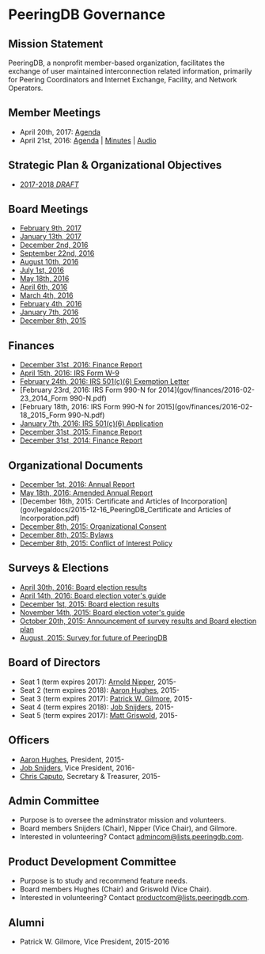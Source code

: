 
# PeeringDB Governance

## Mission Statement

PeeringDB, a nonprofit member-based organization, facilitates the exchange of user maintained interconnection related information, primarily for Peering Coordinators and Internet Exchange, Facility, and Network Operators.

## Member Meetings

- April 20th, 2017: [Agenda](gov/legaldocs/2017-04-20_PeeringDB_Member_Meeting_Agenda.txt)
- April 21st, 2016: [Agenda](gov/legaldocs/2016-04-21_PeeringDB_Member_Meeting_Agenda.txt) | [Minutes](gov/legaldocs/2016-04-21_PeeringDB_Member_Meeting_Minutes.pdf) | [Audio](gov/legaldocs/2016-04-21_PeeringDB_Member_Meeting_Audio.mp3)

## Strategic Plan & Organizational Objectives

- [2017-2018 *DRAFT*](gov/misc/2017-02-09-PeeringDB_Strategic_Plan_2017-2018-DRAFT.pdf)

## Board Meetings

- [February 9th, 2017](gov/legaldocs/2017-02-09_PeeringDB_Board_Minutes.pdf)
- [January 13th, 2017](gov/legaldocs/2017-01-13_PeeringDB_Board_Minutes.pdf)
- [December 2nd, 2016](gov/legaldocs/2016-12-02_PeeringDB_Board_Minutes.pdf)
- [September 22nd, 2016](gov/legaldocs/2016-09-22_PeeringDB_Board_Minutes.pdf)
- [August 10th, 2016](gov/legaldocs/2016-08-10_PeeringDB_Board_Minutes.pdf)
- [July 1st, 2016](gov/legaldocs/2016-07-01_PeeringDB_Board_Minutes.pdf)
- [May 18th, 2016](gov/legaldocs/2016-05-18_PeeringDB_Board_Minutes.pdf)
- [April 6th, 2016](gov/legaldocs/2016-04-06_PeeringDB_Board_Minutes.pdf)
- [March 4th, 2016](gov/legaldocs/2016-03-04_PeeringDB_Board_Minutes.pdf)
- [February 4th, 2016](gov/legaldocs/2016-02-04_PeeringDB_Board_Minutes.pdf)
- [January 7th, 2016](gov/legaldocs/2016-01-07_PeeringDB_Board_Minutes.pdf)
- [December 8th, 2015](gov/legaldocs/2015-12-08_PeeringDB_Board_Minutes.pdf)

## Finances

- [December 31st, 2016: Finance Report](gov/finances/2016-12-31_PeeringDB_Finances.pdf)
- [April 15th, 2016: IRS Form W-9](gov/finances/2016-04-15_PeeringDB_IRS_Form_W-9.pdf)
- [February 24th, 2016: IRS 501(c)(6) Exemption Letter](gov/finances/2016-02-24_PeeringDB_IRS_501(c)(6)_Exemption_Letter.pdf)
- [February 23rd, 2016: IRS Form 990-N for 2014](gov/finances/2016-02-23_2014_Form 990-N.pdf)
- [February 18th, 2016: IRS Form 990-N for 2015](gov/finances/2016-02-18_2015_Form 990-N.pdf)
- [January 7th, 2016: IRS 501(c)(6) Application](gov/finances/2016-01-07_PeeringDB_Non_Profit_Filing.pdf)
- [December 31st, 2015: Finance Report](gov/finances/2015-12-31_PeeringDB_Finances.pdf)
- [December 31st, 2014: Finance Report](gov/finances/2014-12-31_PeeringDB_Finances.pdf)

## Organizational Documents

- [December 1st, 2016: Annual Report](gov/legaldocs/2016-12-01_PeeringDB_Annual_Report.pdf)
- [May 18th, 2016: Amended Annual Report](gov/legaldocs/2016-05-18_PeeringDB_Amended_Annual_Report.pdf)
- [December 16th, 2015: Certificate and Articles of Incorporation](gov/legaldocs/2015-12-16_PeeringDB_Certificate and Articles of Incorporation.pdf)
- [December 8th, 2015: Organizational Consent](gov/legaldocs/2015-12-08_PeeringDB_Organizational_Consent.pdf)
- [December 8th, 2015: Bylaws](gov/legaldocs/2015-12-08_PeeringDB_Bylaws.pdf)
- [December 8th, 2015: Conflict of Interest Policy](gov/legaldocs/2015-12-08_PeeringDB_Conflict_of_Interest_Policy.pdf)

## Surveys & Elections

- [April 30th, 2016: Board election results](gov/misc/2016-04-30_Comprehensive_Poll_Results.pdf)
- [April 14th, 2016: Board election voter's guide](gov/misc/2016-04-14_election.html)
- [December 1st, 2015: Board election results](gov/misc/2015-12-01_Comprehensive_Poll_Results.pdf)
- [November 14th, 2015: Board election voter's guide](gov/misc/2015-11-14_election.html)
- [October 20th, 2015: Announcement of survey results and Board election plan](gov/misc/2015-10-20_Announcement.txt)
- [August, 2015: Survey for future of PeeringDB](gov/misc/2015-08-00_PDB_Survey_results.pdf)

## Board of Directors

- Seat 1 (term expires 2017): [Arnold Nipper](mailto:arnold@peeringdb.com), 2015-
- Seat 2 (term expires 2018): [Aaron Hughes](mailto:aaronh@peeringdb.com), 2015-
- Seat 3 (term expires 2017): [Patrick W. Gilmore](mailto:patrick@peeringdb.com), 2015-
- Seat 4 (term expires 2018): [Job Snijders](mailto:job@peeringdb.com), 2015-
- Seat 5 (term expires 2017): [Matt Griswold](mailto:grizz@peeringdb.com), 2015-

## Officers

- [Aaron Hughes](mailto:aaronh@peeringdb.com), President, 2015-
- [Job Snijders](mailto:job@peeringdb.com), Vice President, 2016-
- [Chris Caputo](mailto:ccaputo@peeringdb.com), Secretary & Treasurer, 2015-

## Admin Committee

- Purpose is to oversee the adminstrator mission and volunteers.
- Board members Snijders (Chair), Nipper (Vice Chair), and Gilmore.
- Interested in volunteering? Contact [admincom@lists.peeringdb.com](mailto:admincom@lists.peeringdb.com).

## Product Development Committee

- Purpose is to study and recommend feature needs.
- Board members Hughes (Chair) and Griswold (Vice Chair).
- Interested in volunteering? Contact [productcom@lists.peeringdb.com](mailto:productcom@lists.peeringdb.com).

## Alumni

- Patrick W. Gilmore, Vice President, 2015-2016
